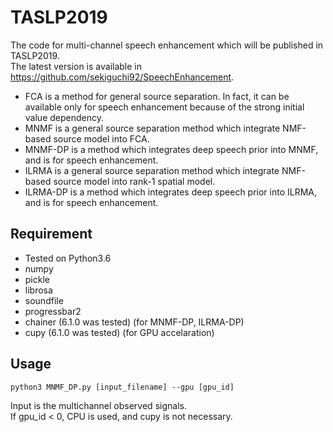 # TASLP2019
The code for multi-channel speech enhancement which will be published in TASLP2019.  
The latest version is available in https://github.com/sekiguchi92/SpeechEnhancement.
  - FCA is a method for general source separation. In fact, it can be available only for speech enhancement because of the strong initial value dependency.
  - MNMF is a general source separation method which integrate NMF-based source model into FCA.
  - MNMF-DP is a method which integrates deep speech prior into MNMF, and is for speech enhancement.
  - ILRMA is a general source separation method which integrate NMF-based source model into rank-1 spatial model.
  - ILRMA-DP is a method which integrates deep speech prior into ILRMA, and is for speech enhancement.

## Requirement
* Tested on Python3.6
* numpy
* pickle
* librosa
* soundfile
* progressbar2
* chainer (6.1.0 was tested) (for MNMF-DP, ILRMA-DP)
* cupy (6.1.0 was tested) (for GPU accelaration)

## Usage
```
python3 MNMF_DP.py [input_filename] --gpu [gpu_id]
```
Input is the multichannel observed signals.  
If gpu_id < 0, CPU is used, and cupy is not necessary.


<!-- ## Citation
If you use my code in a research project, please cite the following paper:

Kouhei Sekiguchi, Aditya Arie Nugraha, Yoshiaki Bando, Kazuyoshi Yoshii:  
[Fast Multichannel Source Separation Based on Jointly Diagonalizable Spatial Covariance Matrices](https://arxiv.org/abs/1903.03237),  
arXiv preprint arXiv:1903.03237, 2019 -->
